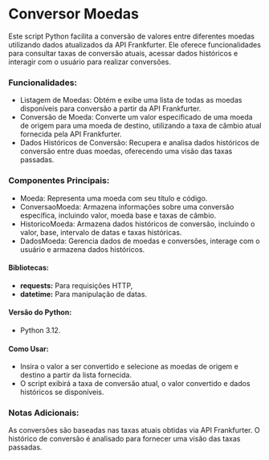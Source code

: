 # Conversor Moedas

Este script Python facilita a conversão de valores entre diferentes moedas utilizando dados atualizados da API Frankfurter. Ele oferece funcionalidades para consultar taxas de conversão atuais, acessar dados históricos e interagir com o usuário para realizar conversões.

### Funcionalidades:

* Listagem de Moedas: Obtém e exibe uma lista de todas as moedas disponíveis para conversão a partir da API Frankfurter.
* Conversão de Moeda: Converte um valor especificado de uma moeda de origem para uma moeda de destino, utilizando a taxa de câmbio atual fornecida pela API Frankfurter.
* Dados Históricos de Conversão: Recupera e analisa dados históricos de conversão entre duas moedas, oferecendo uma visão das taxas passadas.

### Componentes Principais:

* Moeda: Representa uma moeda com seu título e código.
* ConversaoMoeda: Armazena informações sobre uma conversão específica, incluindo valor, moeda base e taxas de câmbio.
* HistoricoMoeda: Armazena dados históricos de conversão, incluindo o valor, base, intervalo de datas e taxas históricas.
* DadosMoeda: Gerencia dados de moedas e conversões, interage com o usuário e armazena dados históricos.

#### Bibliotecas:

* **requests:** Para requisições HTTP,
* **datetime:** Para manipulação de datas.
  
#### Versão do Python:

* Python 3.12.

#### Como Usar:

* Insira o valor a ser convertido e selecione as moedas de origem e destino a partir da lista fornecida.
* O script exibirá a taxa de conversão atual, o valor convertido e dados históricos se disponíveis.

### Notas Adicionais:

As conversões são baseadas nas taxas atuais obtidas via API Frankfurter.
O histórico de conversão é analisado para fornecer uma visão das taxas passadas.
